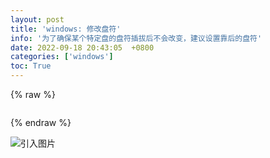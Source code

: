 ```yaml
---
layout: post
title: 'windows: 修改盘符'
info: '为了确保某个特定盘的盘符插拔后不会改变，建议设置靠后的盘符'
date: 2022-09-18 20:43:05  +0800
categories: ['windows']
toc: True
---
```



{% raw %}
```
```
{% endraw %}


![引入图片]({{site.url}}/image/windows/2023-10-15-disk_modify/image_1.png)